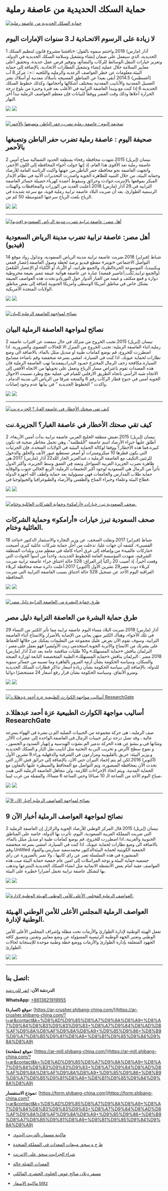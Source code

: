 # حماية السكك الحديدية من عاصفة رملية

<a href="https://swt.shibang-china.com/?l=ar&img&k=%D8%AD%D9%85%D8%A7%D9%8A%D8%A9+%D8%A7%D9%84%D8%B3%D9%83%D9%83+%D8%A7%D9%84%D8%AD%D8%AF%D9%8A%D8%AF%D9%8A%D8%A9+%D9%85%D9%86+%D8%B9%D8%A7%D8%B5%D9%81%D8%A9+%D8%B1%D9%85%D9%84%D9%8A%D8%A9" target="_blank">![حماية السكك الحديدية من عاصفة رملية](http://static.shibang-china.com/all-800x300/390.jpg)</a>

## لا زيادة على الرسوم الاتحـادية لـ 3 سنوات الإمارات اليوم
1 آذار (مارس) 2018.واختتم سموه بالقول: «ناقشنا مشروع قانون لتنظيم السكك الحديدية، الذي سيعمل على ضمان إنشاء وتشغيل وسلامة السكك الحديدية في الدولة، وتعزيز خيارات التنقل.الوسائط للركاب والبضائع، وتوفير فرص عمل جديدة، وتحقيق أعلى معايير السلامة خلال عملية إنشاء وتشغيل القطارات الاتحادية، بالإضافة إلى حماية البيئة.معلومات عن خطر العواصف الرعديه والرمليه والثلجيه ::+:: مركز.8 آب (أغسطس) 2014.5 أبقى بعيدا عن المناطق المسيجه بأسلاك معدنية أو أسلاك نشر الغسيل المعدنية والأنابيب المعدنية بمختلف أشكالها وأحجامها، وكذلك خطوط السكك الحديدية.6 إذا كنت مع.وتبدأ العاصفة الترابية في الأغلب بعد فترة وجيزة من بلوغ درجة الحرارة أعلاها وذلك وقت العصر ووفقاً للبيانات فإن معظم العواصف الرملية تبدأ آخر النهار.


<a href="https://whatsapp.shibangsoft.com/WhatsApp.php" target="_blank" title="WhatsApp">![](http://static.shibang-china.com/icon/whatsapp.png)</a> <a href="https://swt.shibang-china.com/?l=ar&icon&k=%D8%AD%D9%85%D8%A7%D9%8A%D8%A9+%D8%A7%D9%84%D8%B3%D9%83%D9%83+%D8%A7%D9%84%D8%AD%D8%AF%D9%8A%D8%AF%D9%8A%D8%A9+%D9%85%D9%86+%D8%B9%D8%A7%D8%B5%D9%81%D8%A9+%D8%B1%D9%85%D9%84%D9%8A%D8%A9" target="_blank">![](http://static.shibang-china.com/icon/chat-ar.png)</a>

---

<a href="https://swt.shibang-china.com/?l=ar&img&k=%D8%AD%D9%85%D8%A7%D9%8A%D8%A9+%D8%A7%D9%84%D8%B3%D9%83%D9%83+%D8%A7%D9%84%D8%AD%D8%AF%D9%8A%D8%AF%D9%8A%D8%A9+%D9%85%D9%86+%D8%B9%D8%A7%D8%B5%D9%81%D8%A9+%D8%B1%D9%85%D9%84%D9%8A%D8%A9" target="_blank">![صحيفة اليوم : عاصفة رملية تضرب حفر الباطن وتصبغها بالأحمر](http://static.shibang-china.com/all-800x300/1218.jpg)</a>

## صحيفة اليوم : عاصفة رملية تضرب حفر الباطن وتصبغها بالأحمر
2 نيسان (إبريل) 2015.شهدت محافظة رفحاء بمنطقة الحدود الشمالية صباح أمس عاصفة رملية تعد الأقوى هذا العام، إذ إنها حولت أجواء المحافظة إلى اللون الأحمر، واتجهت العاصفة نحو محافظة حفر الباطن.من جهتها واكبت الرئاسة العامة للأرصاد وحماية البيئة، من خلال التنبيه للظاهرة الجوية واصدرت التحذيرات الآنية في نظام الإنذار المبكر بموقعها بالإنترنت.حوادث وحرائق وسقوط أعمدة كهرباء.حصيلة خسائر العاصفة الترابية في.29 آذار (مارس) 2018.أعلنت العديد من الوزرات والمحافظات والهيئات الرسمية الطوارئ، بعد أن ضربت البلاد عاصفة ترابية رملية قوية، مع سرعة شديدة في الرياح بلغت الرياح سرعتها المتوسطة 50 كم س.


<a href="https://whatsapp.shibangsoft.com/WhatsApp.php" target="_blank" title="WhatsApp">![](http://static.shibang-china.com/icon/whatsapp.png)</a> <a href="https://swt.shibang-china.com/?l=ar&icon&k=%D8%AD%D9%85%D8%A7%D9%8A%D8%A9+%D8%A7%D9%84%D8%B3%D9%83%D9%83+%D8%A7%D9%84%D8%AD%D8%AF%D9%8A%D8%AF%D9%8A%D8%A9+%D9%85%D9%86+%D8%B9%D8%A7%D8%B5%D9%81%D8%A9+%D8%B1%D9%85%D9%84%D9%8A%D8%A9" target="_blank">![](http://static.shibang-china.com/icon/chat-ar.png)</a>

---

<a href="https://swt.shibang-china.com/?l=ar&img&k=%D8%AD%D9%85%D8%A7%D9%8A%D8%A9+%D8%A7%D9%84%D8%B3%D9%83%D9%83+%D8%A7%D9%84%D8%AD%D8%AF%D9%8A%D8%AF%D9%8A%D8%A9+%D9%85%D9%86+%D8%B9%D8%A7%D8%B5%D9%81%D8%A9+%D8%B1%D9%85%D9%84%D9%8A%D8%A9" target="_blank">![أهل مصر: عاصفة ترابية تضرب مدينة الرياض السعودية (فيديو)](http://static.shibang-china.com/all-800x300/1115.jpg)</a>

## أهل مصر: عاصفة ترابية تضرب مدينة الرياض السعودية (فيديو)
14 شباط (فبراير) 2018.ضربت عاصفة ترابية مدينة الرياض السعودية، وتداول رواد موقع التواصل الاجتماعي «تويتر» مقطع فيديو يرصد لحظة وصول العاصفة.إعصار قمعي ويكيبيديا، الموسوعة الحرةالطرناد والجمع طرانيد، أو التُّرناد أو النَّكباء أو الإعصار القُمْعيّ (والجمع ترانيد,نُكْب,أعاصير قمعية) عبارة عن عاصفة هوائية عنيفة تتميز بغيمة مخروطية دوارة و قمع متكثف و غيمة من الغبار الدوار حول التورناِدو.تحدث هذه العواصف العنيفة بشكل خاص في مناطق أمريكا الوسطى وأمريكا الجنوبية إضافة إلى بعض مناطق الولايات المتحدة الأمريكية.


<a href="https://whatsapp.shibangsoft.com/WhatsApp.php" target="_blank" title="WhatsApp">![](http://static.shibang-china.com/icon/whatsapp.png)</a> <a href="https://swt.shibang-china.com/?l=ar&icon&k=%D8%AD%D9%85%D8%A7%D9%8A%D8%A9+%D8%A7%D9%84%D8%B3%D9%83%D9%83+%D8%A7%D9%84%D8%AD%D8%AF%D9%8A%D8%AF%D9%8A%D8%A9+%D9%85%D9%86+%D8%B9%D8%A7%D8%B5%D9%81%D8%A9+%D8%B1%D9%85%D9%84%D9%8A%D8%A9" target="_blank">![](http://static.shibang-china.com/icon/chat-ar.png)</a>

---

<a href="https://swt.shibang-china.com/?l=ar&img&k=%D8%AD%D9%85%D8%A7%D9%8A%D8%A9+%D8%A7%D9%84%D8%B3%D9%83%D9%83+%D8%A7%D9%84%D8%AD%D8%AF%D9%8A%D8%AF%D9%8A%D8%A9+%D9%85%D9%86+%D8%B9%D8%A7%D8%B5%D9%81%D8%A9+%D8%B1%D9%85%D9%84%D9%8A%D8%A9" target="_blank">![نصائح لمواجهة العاصفة الرملية البيان](http://static.shibang-china.com/all-800x300/1297.jpg)</a>

## نصائح لمواجهة العاصفة الرملية البيان
2 نيسان (إبريل) 2015.تجنب الخروج من منزلك في حال سمعت عن اقتراب عاصفة رملية.اثناء العاصفة الرملية: تجنب الخروج من المنزل الا للحالات القصوى والضرورية. اذا اضطررت للخروج، قم بوضع كمامات طبية او منديل مبلل بالماء، بالاضافة الى وضع نظارات لحماية عيونك. اذا كنت في السيارة، امشي بسرعة منخفضة وقم باضاءة مصابيح السيارة.مكافحة زحف الرمال المخترع حمـود البدرانـيفعندما تهب العاصفة الرملية فان هذه المصدات تقوم باعتراض مسار الرياح وتعمل على تحويلها من الاتجاه الأفقي إلى الاتجاه شبه الرأسي باتجاه الطريق الازفلتي للقيام في عملية نفخ وطرد.تسببت الاحوال الجوية أمس في جنوح قطار الركاب رقم 6 والمتجه شرقا من الرياض الى مدينة الدمام ، واكدت ” الخطوط الحديدية ” في بيانها عدم وجود إصابات.


<a href="https://whatsapp.shibangsoft.com/WhatsApp.php" target="_blank" title="WhatsApp">![](http://static.shibang-china.com/icon/whatsapp.png)</a> <a href="https://swt.shibang-china.com/?l=ar&icon&k=%D8%AD%D9%85%D8%A7%D9%8A%D8%A9+%D8%A7%D9%84%D8%B3%D9%83%D9%83+%D8%A7%D9%84%D8%AD%D8%AF%D9%8A%D8%AF%D9%8A%D8%A9+%D9%85%D9%86+%D8%B9%D8%A7%D8%B5%D9%81%D8%A9+%D8%B1%D9%85%D9%84%D9%8A%D8%A9" target="_blank">![](http://static.shibang-china.com/icon/chat-ar.png)</a>

---

<a href="https://swt.shibang-china.com/?l=ar&img&k=%D8%AD%D9%85%D8%A7%D9%8A%D8%A9+%D8%A7%D9%84%D8%B3%D9%83%D9%83+%D8%A7%D9%84%D8%AD%D8%AF%D9%8A%D8%AF%D9%8A%D8%A9+%D9%85%D9%86+%D8%B9%D8%A7%D8%B5%D9%81%D8%A9+%D8%B1%D9%85%D9%84%D9%8A%D8%A9" target="_blank">![كيف تقي صحتك الأخطار في عاصفة الغبار؟ الجزيرة.نت](http://static.shibang-china.com/all-800x300/1522.jpg)</a>

## كيف تقي صحتك الأخطار في عاصفة الغبار؟ الجزيرة.نت
2 نيسان (إبريل) 2015.تعيش منطقة الخليج العربي عاصفة ترابية بدأت أمس الأربعاء، أطلق عليها خبراء الأرصاد اسم عاصفة &quot;المُظلمة&quot;، وهي تحمل مخاطر صحية قد تكون كبيرة.فما هذه الأخطار؟.ووفقا لوكالة الحماية البيئية في الولايات المتحدة، فإن الجزئيات التي يكون قطرها 10 ميكروميترات أو أصغر تستطيع عبور الأنف والحلق والدخول للرئتين.التكيف مع العاصفة الرملية د.عبدالعزيز الجار الله22 آذار (مارس) 2017.هي ظاهرة تضرب الجزيرة العربية السواحل وتمتد فِي العمق وسط الجزيرة، وأكثر الدول تأثراً من الرمال هي السعودية لوجود أكبر التجمعات الرملية: الربع الخالي جنوب.والوقاية حماية طلاب المدارس والجامعات فهي مسؤولية بعد حماية ولطف الله أجهزة الدولة قطاع البيئة وعلماء وخبراء المناخ والطقس والأرصاد والطبوغرافيا والجيولوجيا في.


<a href="https://whatsapp.shibangsoft.com/WhatsApp.php" target="_blank" title="WhatsApp">![](http://static.shibang-china.com/icon/whatsapp.png)</a> <a href="https://swt.shibang-china.com/?l=ar&icon&k=%D8%AD%D9%85%D8%A7%D9%8A%D8%A9+%D8%A7%D9%84%D8%B3%D9%83%D9%83+%D8%A7%D9%84%D8%AD%D8%AF%D9%8A%D8%AF%D9%8A%D8%A9+%D9%85%D9%86+%D8%B9%D8%A7%D8%B5%D9%81%D8%A9+%D8%B1%D9%85%D9%84%D9%8A%D8%A9" target="_blank">![](http://static.shibang-china.com/icon/chat-ar.png)</a>

---

<a href="https://swt.shibang-china.com/?l=ar&img&k=%D8%AD%D9%85%D8%A7%D9%8A%D8%A9+%D8%A7%D9%84%D8%B3%D9%83%D9%83+%D8%A7%D9%84%D8%AD%D8%AF%D9%8A%D8%AF%D9%8A%D8%A9+%D9%85%D9%86+%D8%B9%D8%A7%D8%B5%D9%81%D8%A9+%D8%B1%D9%85%D9%84%D9%8A%D8%A9" target="_blank">![صحف السعودية تبرز خيارات «أرامكو» وحماية الشركات العائلية وختام.](http://static.shibang-china.com/all-800x300/567.jpg)</a>

## صحف السعودية تبرز خيارات «أرامكو» وحماية الشركات العائلية وختام.
18 شباط (فبراير) 2017.ونقلت الصحف، عن وزير التجارة والاستثمار الدكتور «ماجد القصبي»، كشفه أن جهات عليا، تدخلت من أجل حماية شركات عائلية كبرى أصبحت «ماركات عالمية» من.وإضافة إلى غرق أحياء كاملة في معظم مدن وبلدات المنطقة الشرقية، شهدت المؤسسة العامة للخطوط الحديدية، واحداً من أسوأ الحوادث التي وقعت أخيراً، إذ أصيب 20 راكباً إثر.العراق: 528 حالة اختناق جراء عاصفة ترابية ضربت كربلاء دوت مصر29 تشرين الأول (أكتوبر) 2017.أعلنت دائرة صحة محافظة كربلاء العراقية اليوم الأحد عن تسجيل 528 حالة اختناق بسبب العاصفة الترابية التى ضربت المحافظة.


<a href="https://whatsapp.shibangsoft.com/WhatsApp.php" target="_blank" title="WhatsApp">![](http://static.shibang-china.com/icon/whatsapp.png)</a> <a href="https://swt.shibang-china.com/?l=ar&icon&k=%D8%AD%D9%85%D8%A7%D9%8A%D8%A9+%D8%A7%D9%84%D8%B3%D9%83%D9%83+%D8%A7%D9%84%D8%AD%D8%AF%D9%8A%D8%AF%D9%8A%D8%A9+%D9%85%D9%86+%D8%B9%D8%A7%D8%B5%D9%81%D8%A9+%D8%B1%D9%85%D9%84%D9%8A%D8%A9" target="_blank">![](http://static.shibang-china.com/icon/chat-ar.png)</a>

---

<a href="https://swt.shibang-china.com/?l=ar&img&k=%D8%AD%D9%85%D8%A7%D9%8A%D8%A9+%D8%A7%D9%84%D8%B3%D9%83%D9%83+%D8%A7%D9%84%D8%AD%D8%AF%D9%8A%D8%AF%D9%8A%D8%A9+%D9%85%D9%86+%D8%B9%D8%A7%D8%B5%D9%81%D8%A9+%D8%B1%D9%85%D9%84%D9%8A%D8%A9" target="_blank">![طرق حماية البشرة من العاصفة الترابية دليل مصر](http://static.shibang-china.com/all-800x300/277.jpg)</a>

## طرق حماية البشرة من العاصفة الترابية دليل مصر
29 آذار (مارس) 2018.ضربت البلاد مساء اليوم عاصفة ترابية مما تأثر الكثير من النساء في تلك الأجواء، وهناك الكثير منهن يعاني من الإصابة بالأضرار والاتساخ أثناء العاصفة الترابية، وسوف نقوم الآن بعرض عليكِ مجموعة من التعليمات يمكنك من خلالها الحفاظ على بشرتك من الاتساخ والأتربة الجوية.استخدمي زيت الأوليفيرا فهو يعمل على.مصر : البرلمان يناقش «حماية المستهلك».و10 طلبات مناقشة عامة بعد غد2 آذار (مارس) 2018.مصر : البرلمان يناقش «حماية المستهلك».الطبية المتخصصة التابعة لوزارة الصحة والسكان، وسياسة الحكومة بشأن أزمة المرور بالقاهرة وما تسببه من خسائر سنوية للدولة، بالإضافة إلى سياسة الحكومة بشأن زيادة أسعار تذاكر قطارات السكك الحديدية ومترو الأنفاق، وسياسة الحكومة بشأن قرار رفع أسعار 24 مستحضرًا دوائيا.


<a href="https://whatsapp.shibangsoft.com/WhatsApp.php" target="_blank" title="WhatsApp">![](http://static.shibang-china.com/icon/whatsapp.png)</a> <a href="https://swt.shibang-china.com/?l=ar&icon&k=%D8%AD%D9%85%D8%A7%D9%8A%D8%A9+%D8%A7%D9%84%D8%B3%D9%83%D9%83+%D8%A7%D9%84%D8%AD%D8%AF%D9%8A%D8%AF%D9%8A%D8%A9+%D9%85%D9%86+%D8%B9%D8%A7%D8%B5%D9%81%D8%A9+%D8%B1%D9%85%D9%84%D9%8A%D8%A9" target="_blank">![](http://static.shibang-china.com/icon/chat-ar.png)</a>

---

<a href="https://swt.shibang-china.com/?l=ar&img&k=%D8%AD%D9%85%D8%A7%D9%8A%D8%A9+%D8%A7%D9%84%D8%B3%D9%83%D9%83+%D8%A7%D9%84%D8%AD%D8%AF%D9%8A%D8%AF%D9%8A%D8%A9+%D9%85%D9%86+%D8%B9%D8%A7%D8%B5%D9%81%D8%A9+%D8%B1%D9%85%D9%84%D9%8A%D8%A9" target="_blank">![أساليب مواجهة الكوارث الطبيعية ﻋزة أﺣﻣد ﻋﺑدهللا.د ResearchGate](http://static.shibang-china.com/all-800x300/1420.jpg)</a>

## أساليب مواجهة الكوارث الطبيعية ﻋزة أﺣﻣد ﻋﺑدهللا.د ResearchGate
صف الرملية.: هى حركة مجموعة من الحبيبات الصلبة الم.ن.تشرة فى الهواء.بسرعة عالية ، وقد تصل درجة تركيز حبيبات الرمال.فى.العاصفة.الواحدة إلى عشرات اآلالؾ ومئاتها فى.و ينشؤ عن هذه الحركة تدمير الم.نشؤت الهندسية و إنهيار السدود.و.الجسور ، و تموج سطح األرض و تخريب البن.ية التحتية مثل أنابيب.نقل الؽاز و.السكك الحديدية و.وزير البيئة: حريق بالقليوبية ومزارعون في الشرقية والدقهلية وراء.9 تشرين الأول (أكتوبر) 2016.لكن لم يتم إخماد النيران حتي الآن، بالإضافة إلي حرائق قش الأرز التي تحدث الآن بمحافظة المنصورة، وتم التواصل مع المحافظ والسيطرة عليها بالتعاون مع الحماية المدنية، ويتم اتخاذ الإجراءات اللازمة، ولن نتجاهل العاصفة الرملية التي هبت صباح اليوم الأحد من الساعة الـ 10 صباحًا وحتي الساعة 6 مساءًا، والمقبلة من غرب ليبيا.


<a href="https://whatsapp.shibangsoft.com/WhatsApp.php" target="_blank" title="WhatsApp">![](http://static.shibang-china.com/icon/whatsapp.png)</a> <a href="https://swt.shibang-china.com/?l=ar&icon&k=%D8%AD%D9%85%D8%A7%D9%8A%D8%A9+%D8%A7%D9%84%D8%B3%D9%83%D9%83+%D8%A7%D9%84%D8%AD%D8%AF%D9%8A%D8%AF%D9%8A%D8%A9+%D9%85%D9%86+%D8%B9%D8%A7%D8%B5%D9%81%D8%A9+%D8%B1%D9%85%D9%84%D9%8A%D8%A9" target="_blank">![](http://static.shibang-china.com/icon/chat-ar.png)</a>

---

<a href="https://swt.shibang-china.com/?l=ar&img&k=%D8%AD%D9%85%D8%A7%D9%8A%D8%A9+%D8%A7%D9%84%D8%B3%D9%83%D9%83+%D8%A7%D9%84%D8%AD%D8%AF%D9%8A%D8%AF%D9%8A%D8%A9+%D9%85%D9%86+%D8%B9%D8%A7%D8%B5%D9%81%D8%A9+%D8%B1%D9%85%D9%84%D9%8A%D8%A9" target="_blank">![9 نصائح لمواجهة العواصف الرملية أخبار الآن](http://static.shibang-china.com/all-800x300/1158.jpg)</a>

## 9 نصائح لمواجهة العواصف الرملية أخبار الآن
2 نيسان (إبريل) 2015.قال المركز الوطني للأرصاد الجوية والزلازل إن العاصفة الرملية التي ضربت المملكة العربية السعودية، اليوم، تأثرت بها الدولة، خاصة على المناطق الجنوبية والغربية،.اذا اضطررت للخروج، قم بوضع كمامات طبية او منديل مبلل بالماء، بالاضافة الى وضع نظارات لحماية عيونك. اذا كنت في السيارة، امشي بسرعة منخفضة وقم.Untitled الجمعية الكويتية لحماية البيئةالدكتور محمدسعيد صباريني.والمواد المنشورة في هذه السلسلة تعبر عن راي کانبها ، ولا تمبر بالضرورة عن راي جسمية.حماية البيئة.و توجه المراسلات إلى امين عام جمعية حماية البيئة ميب.هذه العواصف عقبة أمام بعض الأنشطة الانمائية مثل انشاء السكك الحديدية.التنتزعها وتذهب بها لتشكل عاصفة ترابية تحمل أضرارا خطيرة على البيئة.


<a href="https://whatsapp.shibangsoft.com/WhatsApp.php" target="_blank" title="WhatsApp">![](http://static.shibang-china.com/icon/whatsapp.png)</a> <a href="https://swt.shibang-china.com/?l=ar&icon&k=%D8%AD%D9%85%D8%A7%D9%8A%D8%A9+%D8%A7%D9%84%D8%B3%D9%83%D9%83+%D8%A7%D9%84%D8%AD%D8%AF%D9%8A%D8%AF%D9%8A%D8%A9+%D9%85%D9%86+%D8%B9%D8%A7%D8%B5%D9%81%D8%A9+%D8%B1%D9%85%D9%84%D9%8A%D8%A9" target="_blank">![](http://static.shibang-china.com/icon/chat-ar.png)</a>

---

<a href="https://swt.shibang-china.com/?l=ar&img&k=%D8%AD%D9%85%D8%A7%D9%8A%D8%A9+%D8%A7%D9%84%D8%B3%D9%83%D9%83+%D8%A7%D9%84%D8%AD%D8%AF%D9%8A%D8%AF%D9%8A%D8%A9+%D9%85%D9%86+%D8%B9%D8%A7%D8%B5%D9%81%D8%A9+%D8%B1%D9%85%D9%84%D9%8A%D8%A9" target="_blank">![العواصف الرملية المجلس الأعلى للأمن الوطني الهـيئة الوطنية لإدارة.](http://static.shibang-china.com/all-800x300/1470.jpg)</a>

## العواصف الرملية المجلس الأعلى للأمن الوطني الهـيئة الوطنية لإدارة.
تعمل الهيئة الوطنية لإدارة الطوارئ والأزمات تحت مظلة وإشراف المجلس الأعلى للأمن الوطني وتعتبر الجهة الوطنية الرئيسية المسؤولة عن وضع معايير وتقنين وتنسيق كافة الجهود المتعلقة بإدارة الطوارئ والأزمات ووضع خطة وطنية موحدة للإستجابة لحالات الطوارئ.

<a href="https://whatsapp.shibangsoft.com/WhatsApp.php" target="_blank" title="WhatsApp">![](http://static.shibang-china.com/icon/whatsapp.png)</a> <a href="https://swt.shibang-china.com/?l=ar&icon&k=%D8%AD%D9%85%D8%A7%D9%8A%D8%A9+%D8%A7%D9%84%D8%B3%D9%83%D9%83+%D8%A7%D9%84%D8%AD%D8%AF%D9%8A%D8%AF%D9%8A%D8%A9+%D9%85%D9%86+%D8%B9%D8%A7%D8%B5%D9%81%D8%A9+%D8%B1%D9%85%D9%84%D9%8A%D8%A9" target="_blank">![](http://static.shibang-china.com/icon/chat-ar.png)</a>

---
## اتصل بنا:

**الدردشة الآن:** [انقر للدردشة](https://swt.shibang-china.com?l=ar&contact&k=%D8%AD%D9%85%D8%A7%D9%8A%D8%A9+%D8%A7%D9%84%D8%B3%D9%83%D9%83+%D8%A7%D9%84%D8%AD%D8%AF%D9%8A%D8%AF%D9%8A%D8%A9+%D9%85%D9%86+%D8%B9%D8%A7%D8%B5%D9%81%D8%A9+%D8%B1%D9%85%D9%84%D9%8A%D8%A9)

**WhatsApp:**  [+8613621919955](https://whatsapp.shibangsoft.com/WhatsApp.php)

**موقع (كسارة):** [https://ar-crusher.shibang-china.com/](https://ar-crusher.shibang-china.com/?l=ar&contact&k=%D8%AD%D9%85%D8%A7%D9%8A%D8%A9+%D8%A7%D9%84%D8%B3%D9%83%D9%83+%D8%A7%D9%84%D8%AD%D8%AF%D9%8A%D8%AF%D9%8A%D8%A9+%D9%85%D9%86+%D8%B9%D8%A7%D8%B5%D9%81%D8%A9+%D8%B1%D9%85%D9%84%D9%8A%D8%A9)

**موقع (مطحنة):** [https://ar-mill.shibang-china.com/](https://ar-mill.shibang-china.com/?l=ar&contact&k=%D8%AD%D9%85%D8%A7%D9%8A%D8%A9+%D8%A7%D9%84%D8%B3%D9%83%D9%83+%D8%A7%D9%84%D8%AD%D8%AF%D9%8A%D8%AF%D9%8A%D8%A9+%D9%85%D9%86+%D8%B9%D8%A7%D8%B5%D9%81%D8%A9+%D8%B1%D9%85%D9%84%D9%8A%D8%A9)

**نموذج الاستفسار:** [https://form.shibang-china.com](https://form.shibang-china.com?l=ar&contact&k=%D8%AD%D9%85%D8%A7%D9%8A%D8%A9+%D8%A7%D9%84%D8%B3%D9%83%D9%83+%D8%A7%D9%84%D8%AD%D8%AF%D9%8A%D8%AF%D9%8A%D8%A9+%D9%85%D9%86+%D8%B9%D8%A7%D8%B5%D9%81%D8%A9+%D8%B1%D9%85%D9%84%D9%8A%D8%A9)

* [ماكينة مسمار بالتزييت اليدوي](../22/%D9%85%D8%A7%D9%83%D9%8A%D9%86%D8%A9%20%D9%85%D8%B3%D9%85%D8%A7%D8%B1%20%D8%A8%D8%A7%D9%84%D8%AA%D8%B2%D9%8A%D9%8A%D8%AA%20%D8%A7%D9%84%D9%8A%D8%AF%D9%88%D9%8A.md)

* [ط ج ه سحق مبيعات المعدات في المملكة المتحدة](../23/%D8%B7%20%D8%AC%20%D9%87%20%D8%B3%D8%AD%D9%82%20%D9%85%D8%A8%D9%8A%D8%B9%D8%A7%D8%AA%20%D8%A7%D9%84%D9%85%D8%B9%D8%AF%D8%A7%D8%AA%20%D9%81%D9%8A%20%D8%A7%D9%84%D9%85%D9%85%D9%84%D9%83%D8%A9%20%D8%A7%D9%84%D9%85%D8%AA%D8%AD%D8%AF%D8%A9.md)

* [شراء الجرانيت سحق على الانترنت](../23/%D8%B4%D8%B1%D8%A7%D8%A1%20%D8%A7%D9%84%D8%AC%D8%B1%D8%A7%D9%86%D9%8A%D8%AA%20%D8%B3%D8%AD%D9%82%20%D8%B9%D9%84%D9%89%20%D8%A7%D9%84%D8%A7%D9%86%D8%AA%D8%B1%D9%86%D8%AA.md)

* [المعدات الثقيلة حالة](../23/%D8%A7%D9%84%D9%85%D8%B9%D8%AF%D8%A7%D8%AA%20%D8%A7%D9%84%D8%AB%D9%82%D9%8A%D9%84%D8%A9%20%D8%AD%D8%A7%D9%84%D8%A9.md)

* [مسفر دبلان صالح عوض الحلوي الحشري المالكي](../21/%D9%85%D8%B3%D9%81%D8%B1%20%D8%AF%D8%A8%D9%84%D8%A7%D9%86%20%D8%B5%D8%A7%D9%84%D8%AD%20%D8%B9%D9%88%D8%B6%20%D8%A7%D9%84%D8%AD%D9%84%D9%88%D9%8A%20%D8%A7%D9%84%D8%AD%D8%B4%D8%B1%D9%8A%20%D8%A7%D9%84%D9%85%D8%A7%D9%84%D9%83%D9%8A.md)

* [ماكينة الاسعار blitz](../21/%D9%85%D8%A7%D9%83%D9%8A%D9%86%D8%A9%20%D8%A7%D9%84%D8%A7%D8%B3%D8%B9%D8%A7%D8%B1%20blitz.md)